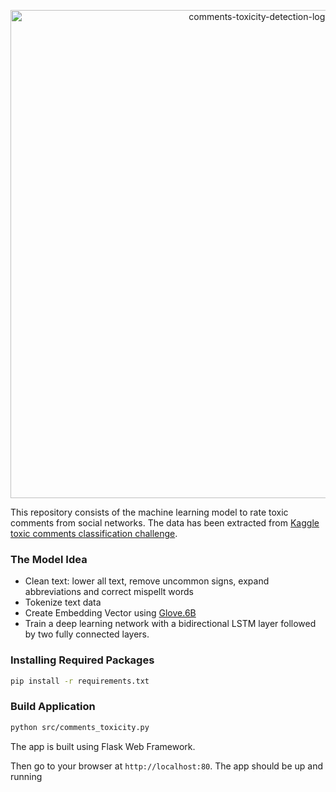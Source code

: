 <p align="center">
  <img width="781" alt="comments-toxicity-detection-logo" src="https://user-images.githubusercontent.com/76659596/105877123-eb112280-5fff-11eb-9425-8432e693f92e.png">
</p>

This repository consists of the machine learning model to rate toxic comments from social networks. The data has been extracted from [Kaggle toxic comments classification challenge](https://www.kaggle.com/c/jigsaw-toxic-comment-classification-challenge).

### The Model Idea

* Clean text: lower all text, remove uncommon signs, expand abbreviations and correct mispellt words
* Tokenize text data
* Create Embedding Vector using [Glove.6B](https://nlp.stanford.edu/projects/glove/)
* Train a deep learning network with a bidirectional LSTM layer followed by two fully connected layers.

### Installing Required Packages

```bash
pip install -r requirements.txt
```
### Build Application

```bash
python src/comments_toxicity.py
```

The app is built using Flask Web Framework.

Then go to your browser at `http://localhost:80`. The app should be up and running
